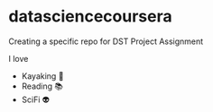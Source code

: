 # datasciencecoursera
Creating a specific repo for DST Project Assignment

I love 
* Kayaking :rowboat:
* Reading :books:
* SciFi :alien:

